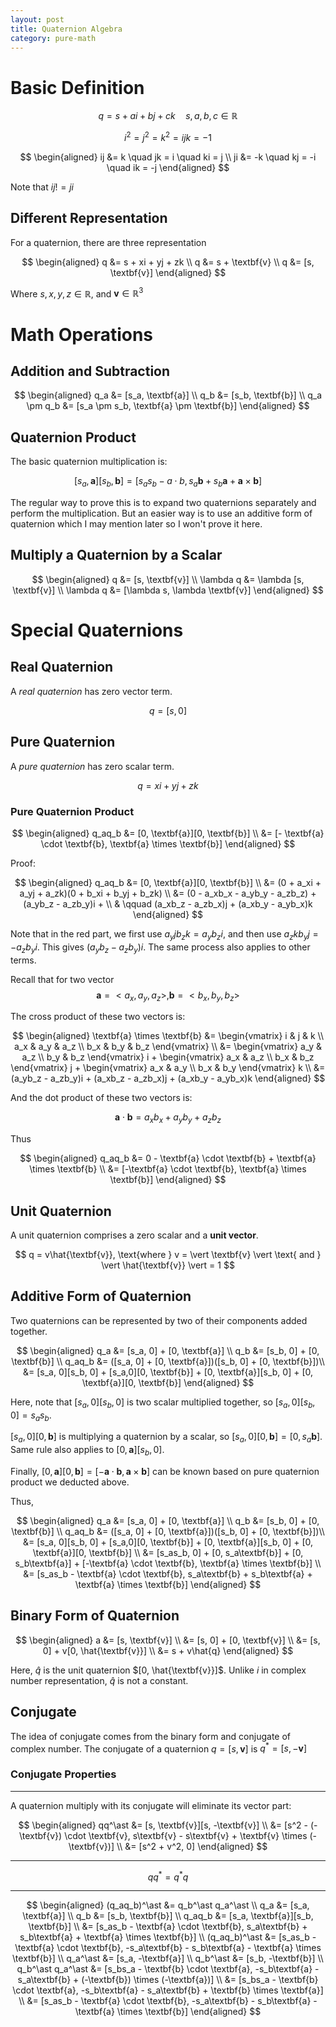 ```yaml
---
layout: post
title: Quaternion Algebra
category: pure-math
---
```


# Basic Definition

$$
q = s + ai + bj + ck \quad s, a, b, c \in \mathbb{R}
$$

$$
i^2 = j^2 = k^2 = ijk = -1
$$

$$
\begin{aligned}
    ij &= k \quad jk = i \quad ki = j \\
    ji &= -k \quad kj = -i \quad ik = -j
\end{aligned}
$$

Note that $ij != ji$

## Different Representation

For a quaternion, there are three representation

$$
\begin{aligned}
    q &= s + xi + yj + zk \\
    q &= s + \textbf{v} \\
    q &= [s, \textbf{v}]
\end{aligned}
$$

Where $s, x, y, z \in \mathbb{R}$, and $\textbf{v} \in \mathbb{R}^3$

# Math Operations

## Addition and Subtraction

$$
\begin{aligned}
    q_a &= [s_a, \textbf{a}] \\
    q_b &= [s_b, \textbf{b}] \\
    q_a \pm q_b &= [s_a \pm s_b, \textbf{a} \pm \textbf{b}]
\end{aligned}
$$

## Quaternion Product

The basic quaternion multiplication is:

$$
[s_a, \textbf{a}][s_b, \textbf{b}] = [s_as_b - a \cdot b, s_a \textbf{b} + s_b \textbf{a} + \textbf{a} \times \textbf{b}]
$$

The regular way to prove this is to expand two quaternions separately and perform the multiplication. But an easier way is to use an additive form of quaternion which I may mention later so I won't prove it here.

## Multiply a Quaternion by a Scalar

$$
\begin{aligned}
    q &= [s, \textbf{v}] \\
    \lambda q &= \lambda [s, \textbf{v}] \\
    \lambda q &= [\lambda s, \lambda \textbf{v}]
\end{aligned}
$$

# Special Quaternions

## Real Quaternion

A *real quaternion* has zero vector term.

$$
q = [s, 0]
$$

## Pure Quaternion

A *pure quaternion* has zero scalar term.

$$
q = xi + yj + zk
$$

### Pure Quaternion Product

$$
\begin{aligned}
    q_aq_b &= [0, \textbf{a}][0, \textbf{b}] \\
    &= [- \textbf{a} \cdot \textbf{b}, \textbf{a} \times \textbf{b}]
\end{aligned}
$$

Proof:

$$
\begin{aligned}
    q_aq_b &= [0, \textbf{a}][0, \textbf{b}] \\
    &= (0 + a_xi + a_yj + a_zk)(0 + b_xi + b_yj + b_zk) \\
    &= (0 - a_xb_x - a_yb_y - a_zb_z) + (a_yb_z - a_zb_y)i + \\
    & \qquad (a_xb_z - a_zb_x)j + (a_xb_y - a_yb_x)k
\end{aligned}
$$

Note that in the red part, we first use $a_yjb_zk = a_yb_zi$, and then use $a_zkb_yj = -a_zb_yi$. This gives $(a_yb_z - a_zb_y)i$. The same process also applies to other terms.

Recall that for two vector
$$
\textbf{a} = <a_x, a_y, a_z>, \textbf{b} = <b_x, b_y, b_z>
$$

The cross product of these two vectors is:

$$
\begin{aligned}
    \textbf{a} \times \textbf{b} &=
    \begin{vmatrix}
        i & j & k \\
        a_x & a_y & a_z \\
        b_x & b_y & b_z
    \end{vmatrix} \\
    &=
    \begin{vmatrix}
        a_y & a_z \\
        b_y & b_z
    \end{vmatrix} i
    +
    \begin{vmatrix}
        a_x & a_z \\
        b_x & b_z
    \end{vmatrix} j
    +
    \begin{vmatrix}
        a_x & a_y \\
        b_x & b_y
    \end{vmatrix} k \\
    &= (a_yb_z - a_zb_y)i + (a_xb_z - a_zb_x)j + (a_xb_y - a_yb_x)k
\end{aligned}
$$

And the dot product of these two vectors is:

$$
\textbf{a} \cdot \textbf{b} = a_xb_x + a_yb_y + a_zb_z
$$

Thus

$$
\begin{aligned}
    q_aq_b &= 0 - \textbf{a} \cdot \textbf{b} + \textbf{a} \times \textbf{b} \\
    &= [-\textbf{a} \cdot \textbf{b}, \textbf{a} \times \textbf{b}]
\end{aligned}
$$

## Unit Quaternion

A unit quaternion comprises a zero scalar and a **unit vector**.

$$
q = v\hat{\textbf{v}}, \text{where } v = \vert \textbf{v} \vert \text{ and } \vert \hat{\textbf{v}} \vert = 1
$$

## Additive Form of Quaternion

Two quaternions can be represented by two of their components added together.

$$
\begin{aligned}
    q_a &= [s_a, 0] + [0, \textbf{a}] \\
    q_b &= [s_b, 0] + [0, \textbf{b}] \\
    q_aq_b &= ([s_a, 0] + [0, \textbf{a}])([s_b, 0] + [0, \textbf{b}])\\
    &= [s_a, 0][s_b, 0] + [s_a,0][0, \textbf{b}] + [0, \textbf{a}][s_b, 0] + [0, \textbf{a}][0, \textbf{b}]
\end{aligned}
$$

Here, note that $[s_a, 0][s_b, 0]$ is two scalar multiplied together, so $[s_a, 0][s_b, 0] = s_as_b$.

$[s_a,0][0, \textbf{b}]$ is multiplying a quaternion by a scalar, so $[s_a,0][0, \textbf{b}] = [0, s_a \textbf{b}]$. Same rule also applies to $[0, \textbf{a}][s_b, 0]$.

Finally, $[0, \textbf{a}][0, \textbf{b}] = [-\textbf{a} \cdot \textbf{b}, \textbf{a} \times \textbf{b}]$ can be known based on pure quaternion product we deducted above.

Thus,

$$
\begin{aligned}
    q_a &= [s_a, 0] + [0, \textbf{a}] \\
    q_b &= [s_b, 0] + [0, \textbf{b}] \\
    q_aq_b &= ([s_a, 0] + [0, \textbf{a}])([s_b, 0] + [0, \textbf{b}])\\
    &= [s_a, 0][s_b, 0] + [s_a,0][0, \textbf{b}] + [0, \textbf{a}][s_b, 0] + [0, \textbf{a}][0, \textbf{b}] \\
    &= [s_as_b, 0] + [0, s_a\textbf{b}] + [0, s_b\textbf{a}] + [-\textbf{a} \cdot \textbf{b}, \textbf{a} \times \textbf{b}] \\
    &= [s_as_b - \textbf{a} \cdot \textbf{b}, s_a\textbf{b} + s_b\textbf{a} + \textbf{a} \times \textbf{b}]
\end{aligned}
$$

## Binary Form of Quaternion

$$
\begin{aligned}
    a &= [s, \textbf{v}] \\
    &= [s, 0] + [0, \textbf{v}] \\
    &= [s, 0] + v[0, \hat{\textbf{v}}] \\
    &= s + v\hat{q}
\end{aligned}
$$

Here, $\hat{q}$ is the unit quaternion $[0, \hat{\textbf{v}}]$. Unlike $i$ in complex number representation, $\hat{q}$ is not a constant.

## Conjugate

The idea of conjugate comes from the binary form and conjugate of complex number. The conjugate of a quaternion $q = [s, \textbf{v}]$ is $q^\ast = [s, -\textbf{v}]$

### Conjugate Properties

---

A quaternion multiply with its conjugate will eliminate its vector part:

$$
\begin{aligned}
    qq^\ast &= [s, \textbf{v}][s, -\textbf{v}] \\
    &= [s^2 - (-\textbf{v}) \cdot \textbf{v}, s\textbf{v} - s\textbf{v} + \textbf{v} \times (-\textbf{v})] \\
    &= [s^2 + v^2, 0]
\end{aligned}
$$

---

$$
qq^\ast = q^\ast q
$$

---

$$
\begin{aligned}
    (q_aq_b)^\ast &= q_b^\ast q_a^\ast \\
    q_a &= [s_a, \textbf{a}] \\
    q_b &= [s_b, \textbf{b}] \\
    q_aq_b &= [s_a, \textbf{a}][s_b, \textbf{b}] \\
    &= [s_as_b - \textbf{a} \cdot \textbf{b}, s_a\textbf{b} + s_b\textbf{a} + \textbf{a} \times \textbf{b}] \\
    (q_aq_b)^\ast &= [s_as_b - \textbf{a} \cdot \textbf{b}, -s_a\textbf{b} - s_b\textbf{a} - \textbf{a} \times \textbf{b}] \\
    q_a^\ast &= [s_a, -\textbf{a}] \\
    q_b^\ast &= [s_b, -\textbf{b}] \\
    q_b^\ast q_a^\ast &= [s_bs_a - \textbf{b} \cdot \textbf{a}, -s_b\textbf{a} - s_a\textbf{b} + (-\textbf{b}) \times (-\textbf{a})] \\
    &= [s_bs_a - \textbf{b} \cdot \textbf{a}, -s_b\textbf{a} - s_a\textbf{b} + \textbf{b} \times \textbf{a}] \\
    &= [s_as_b - \textbf{a} \cdot \textbf{b}, -s_a\textbf{b} - s_b\textbf{a} - \textbf{a} \times \textbf{b}]
\end{aligned}
$$
